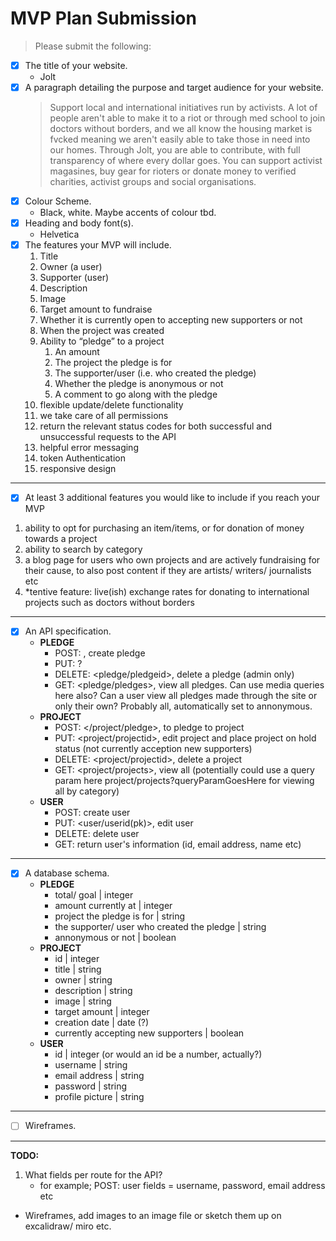 # MVP Plan Submission
> Please submit the following:
- [x] The title of your website.
  - Jolt
- [x] A paragraph detailing the purpose and target audience for your website.
  > Support local and international initiatives run by activists. A lot of people aren't able to make it to a riot or through med school to join doctors without borders, and we all know the housing market is fvcked meaning we aren't easily able to take those in need into our homes. Through Jolt, you are able to contribute, with full transparency of where every dollar goes. You can support activist magasines, buy gear for rioters or donate money to verified charities, activist groups and social organisations.
- [x] Colour Scheme.
  - Black, white. Maybe accents of colour tbd.
- [x] Heading and body font(s).
  - Helvetica
- [x] The features your MVP will include.
  1. Title
  2. Owner (a user)
  3. Supporter (user)
  4. Description
  5. Image
  6. Target amount to fundraise
  7. Whether it is currently open to accepting new supporters or not
  8. When the project was created
  9. Ability to “pledge” to a project
     1. An amount
     2. The project the pledge is for
     3. The supporter/user (i.e. who created the pledge)
     4. Whether the pledge is anonymous or not
     5. A comment to go along with the pledge
  10. flexible update/delete functionality
  11. we take care of all permissions
  12. return the relevant status codes for both successful and unsuccessful requests to the API
  13. helpful error messaging
  14. token Authentication
  15. responsive design

---

- [x] At least 3 additional features you would like to include if you reach your MVP
1. ability to opt for purchasing an item/items, or for donation of money towards a project
2. ability to search by category
3. a blog page for users who own projects and are actively fundraising for their cause, to also post content if they are artists/ writers/ journalists etc 
4. *tentive feature: live(ish) exchange rates for donating to international projects such as doctors without borders

---

- [x] An API specification.
  - **PLEDGE**
    - POST: </pledge>, create pledge
    - PUT: ?
    - DELETE: <pledge/pledgeid>, delete a pledge (admin only)
    - GET: <pledge/pledges>, view all pledges. Can use media queries here also? Can a user view all pledges made through the site or only their own? Probably all, automatically set to annonymous. 
  - **PROJECT**
    - POST: </project/pledge>, to pledge to project
    - PUT: <project/projectid>, edit project and place project on hold status (not currently acception new supporters)
    - DELETE: <project/projectid>, delete a project
    - GET: <project/projects>, view all (potentially could use a query param here project/projects?queryParamGoesHere for viewing all by category)
  - **USER**
    - POST: create user
    - PUT: <user/userid(pk)>, edit user
    - DELETE: delete user
    - GET: return user's information (id, email address, name etc)

---

- [x] A database schema.
  - **PLEDGE**
    - total/ goal | integer
    - amount currently at | integer
    - project the pledge is for | string
    - the supporter/ user who created the pledge | string
    - annonymous or not | boolean
  - **PROJECT**
    - id | integer
    - title | string
    - owner | string
    - description | string
    - image | string
    - target amount | integer
    - creation date | date (?)
    - currently accepting new supporters | boolean
  - **USER**
    - id | integer (or would an id be a number, actually?)
    - username | string
    - email address | string
    - password | string
    - profile picture | string

---

- [ ] Wireframes.

---

**TODO:** 
1. What fields per route for the API?
   - for example; POST: user fields = username, password, email address etc 
 - Wireframes, add images to an image file or sketch them up on excalidraw/ miro etc. 